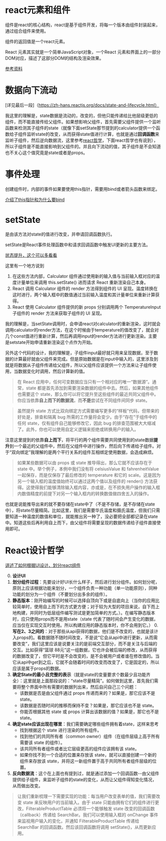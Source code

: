# react元素和组件

组件是react的核心结构，react是基于组件开发，将每一个版本由组件封装起来，通过组合组件来使用。

组件的返回值是一个react元素。

React 元素其实就是一个简单JavaScript对象，一个React 元素和界面上的一部分DOM对应，描述了这部分DOM的结构及渲染效果。

[参考资料](https://segmentfault.com/a/1190000014978057)

# 数据向下流动

[详见最后一段]（https://zh-hans.reactjs.org/docs/state-and-lifecycle.html）

我这里的理解是，state数据是流动的，改变的，但他只能传递给比他层级更低的组件，而不能直接传给父组件。如果想影响父组件，首先需要父组件提供一个监听函数来检测其子组件的state（就像下面setState那节提到的calculator提供一个函数给子组件监听state的改变，从而获得state值进行计算，也就是通过**回调函数**来监听子组件，然后逆向数据流，这里参考[react哲学](https://zh-hans.reactjs.org/docs/thinking-in-react.html)，下面react哲学也有说到），所以子组件是不能直接影响到父组件的。并且向下流动的值，其子组件是不会知道也不关心这个值究竟是state或者是props。

# 事件处理

创建组件时，内部的事件如果要使用this指针，需要用bind或者箭头函数来绑定。

[介绍了this指针和为什么要bind](https://juejin.cn/post/6844903605984559118)

# setState

是由该方法对state的值进行改变，并申请回调函数执行。

setState是React事件处理函数中和请求回调函数中触发UI更新的主要方法。

[状态提升，这个可以多看看](https://zh-hans.reactjs.org/docs/lifting-state-up.html)

这里有一个地方说到
1. 在这些方法内部，Calculator 组件通过使用新的输入值与当前输入框对应的温度计量单位来调用 this.setState() 进而请求 React 重新渲染自己本身。
2. React 调用 Calculator 组件的 render 方法得到组件的 UI 呈现。温度转换在这时进行，两个输入框中的数值通过当前输入温度和其计量单位来重新计算获得。
3. React 使用 Calculator 组件提供的新 props 分别调用两个 TemperatureInput 子组件的 render 方法来获取子组件的 UI 呈现。

我的理解是，当setState调用时，会申请react对calculator的重新渲染，这时就会调用calculator的render方法，在这个时候由于temperature的值改变了，就会对几个const值进行重新计算，然后再调用input的render方法进行更新渲染。主要是setstate开始申请重新渲染这个点作为开始。

另外这个代码的设计，我的理解是，子组件input最好就只用来呈现数据，至于数据的计算最好就由父组件来完成。但是原始数据是在input中输入的，这里涉及到就是将数据从子组件传递给父组件，所以父组件应该提供一个方法来让子组件使用，当数据变化时调用，然后计算新的值。

>在 React 应用中，任何可变数据应当只有一个相对应的唯一“数据源”。通常，state 都是首先添加到需要渲染数据的组件中去。然后，如果其他组件也需要这个 state，那么你可以将它提升至这些组件的最近共同父组件中。你应当依靠**自上而下的数据流**，而**不是**尝试在不同组件间同步 state。

>虽然提升 state 方式比双向绑定方式需要编写更多的“样板”代码，但带来的好处是，排查和隔离 bug 所需的工作量将会变少。由于“存在”于组件中的任何 state，仅有组件自己能够修改它，因此 bug 的排查范围被大大缩减了。此外，你也可以使用自定义逻辑来拒绝或转换用户的输入。

注意这里提到的依靠**自上而下**，将平行的两个组件需要共同使用到的state数据**提升**到一个最近的父组件中，然后在父组件中进行操作，然后向下传递给子组件。对于“双向绑定”我理解的是两个平行关系的组件互相绑定使用数据，会造成麻烦。

>如果某些数据可以由 props 或 state 推导得出，那么它就不应该存在于 state 中。举个例子，本例中我们没有将 celsiusValue 和 fahrenheitValue 一起保存，而是仅保存了最后修改的 temperature 和它的 scale。这是因为另一个输入框的温度值始终可以通过这两个值以及组件的 render() 方法获得。这使得我们能够清除输入框内容，亦或是，在不损失用户操作的输入框内数值精度的前提下对另一个输入框内的转换数值做四舍五入的操作。

也就是说能推导出来的就不要存储在state中了（不是不存储，是不存储在state中），将state尽量精简。比如这里，我们是需要华氏温度和摄氏温度，但我们只需要知道一种温度的数值和单位，就能推出另一种了，没必要把全部都记录在state中。知道这些后再利用自上而下，由父组件将需要呈现的数据传递给子组件直接使用即可。

# React设计哲学

[讲述了如何根据UI设计、划分react组件](https://zh-hans.reactjs.org/docs/thinking-in-react.html)

0. **设计UI**
1. **划分组件过程**：先要设计好UI长什么样子，然后进行划分组件。如何划分呢，原则上应该根据功能来划分，一个组件负责一种功能（单一功能原则），同种功能的划分为一个组件（不要划分出多余的组件）。
2. **静态版本**：刚开始编写的时候可以选择自顶向下或是自底向上（当你的应用比较简单时，使用自上而下的方式更方便；对于较为大型的项目来说，自下而上地构建，并同时为低层组件编写测试是更加简单的方式。）。在编写静态版本时，应只使用props而不是用state（state 代表了随时间会产生变化的数据，应当仅在实现交互时使用。所以构建应用的静态版本时，你不会用到它。）
    0. **写在2、3之间的**：对于那些从api获得的数据，他们是不改变的，也就是该计入props的。看数据随不随时间改变，不是说“它会从api中进行更新，从而需要改变”，我们这里应该是说要关注的是前端交互部分，而不是关注与后端的交互。比如获得“篮球 88元”这一组数据，它也许会被后端的修改，从而获得的数据改变了，但它平时是不会改变的，是不会被用户或者谁在修改值的。当它从api中get到之后，它就不会随着时间的改变而改变了，它是固定的，所以应该是属于props的数据。
3. **确定State的最小且完整的表示**（就是state的变量要求个数最少且功能齐全）：这里就是上面那段说的：“state尽量精简”。如何做到这里，首先我们需要将整个界面中所有需要的数据列出来，然后自问自己三个问题：
    - 该数据是否是由父组件通过 props 传递而来的？如果是，那它应该不是 state。
    - 该数据是否随时间的推移而保持不变？如果是，那它应该也不是 state。
    - 你能否根据其他 state 或 props 计算出该数据的值？如果是，那它也不是 state。
4. **确定state应该出现在哪里**：我们需要确定哪些组件拥有着state，这样来思考
    - 找到根据这个 state 进行渲染的所有组件。
    - 找到他们的共同所有者（common owner）组件（在组件层级上高于所有需要该 state 的组件）。
    - 该共同所有者组件或者比它层级更高的组件应该拥有该 state。
    - 如果你找不到一个合适的位置来存放该 state，就可以直接创建一个新的组件来存放该 state，并将这一新组件置于高于共同所有者组件层级的位置。
5. **反向数据流**：这个在上面也有提到过，就是通过添加一个回调函数--由父组件提供给子组件，来监听子组件的state的变化，从而让父组件得知变化情况，从而做出改变。
>让我们重新梳理一下需要实现的功能：每当用户改变表单的值，我们需要改变 state 来反映用户的当前输入。由于 state 只能由拥有它们的组件进行更改，FilterableProductTable 必须将一个能够触发 state 改变的回调函数（callback）传递给 SearchBar。我们可以使用输入框的 onChange 事件来监视用户输入的变化，并通知 FilterableProductTable 传递给 SearchBar 的回调函数。然后该回调函数将调用 setState()，从而更新应用。

